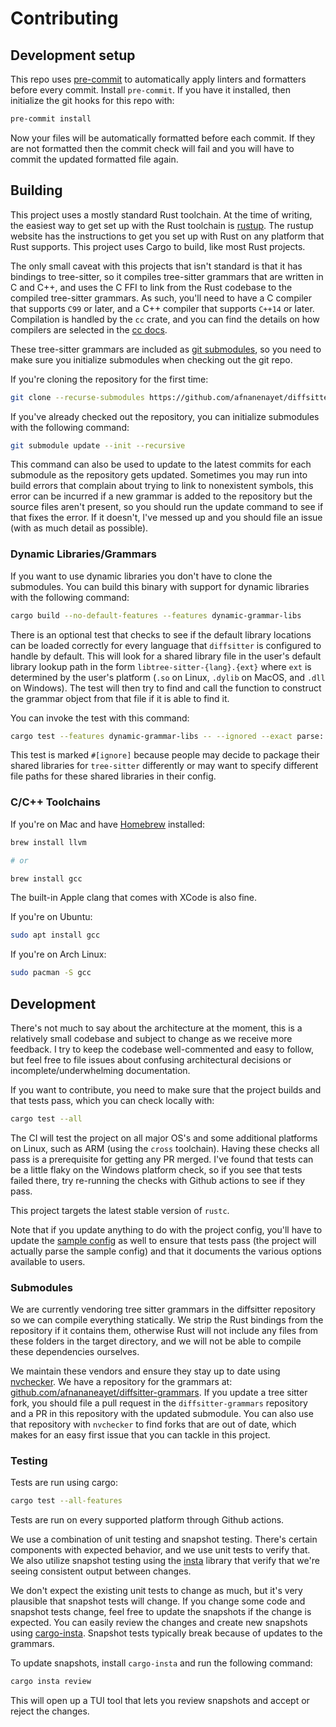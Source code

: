 # Contributing

## Development setup

This repo uses [pre-commit](https://pre-commit.com)
to automatically apply linters and formatters before every commit. Install
`pre-commit`. If you have it installed, then initialize the git hooks for
this repo with:

```sh
pre-commit install
```

Now your files will be automatically formatted before each commit. If they are not
formatted then the commit check will fail and you will have to commit the updated
formatted file again.

## Building

This project uses a mostly standard Rust toolchain. At the time of writing, the
easiest way to get set up with the Rust toolchain is
[rustup](https://rustup.rs/). The rustup website has the instructions to get
you set up with Rust on any platform that Rust supports. This project uses
Cargo to build, like most Rust projects.

The only small caveat with this projects that isn't standard is that it has
bindings to tree-sitter, so it compiles tree-sitter grammars that are written
in C and C++, and uses the C FFI to link from the Rust codebase to the
compiled tree-sitter grammars. As such, you'll need to have a C compiler that
supports `C99` or later, and a C++ compiler that supports `C++14` or later.
Compilation is handled by the `cc` crate, and you can find the details on how
compilers are selected in the [cc docs](https://docs.rs/cc).

These tree-sitter grammars are included as [git
submodules](https://git-scm.com/book/en/v2/Git-Tools-Submodules), so you need
to make sure you initialize submodules when checking out the git repo.

If you're cloning the repository for the first time:

```sh
git clone --recurse-submodules https://github.com/afnanenayet/diffsitter.git
```

If you've already checked out the repository, you can initialize submodules
with the following command:

```sh
git submodule update --init --recursive
```

This command can also be used to update to the latest commits for each
submodule as the repository gets updated. Sometimes you may run into build
errors that complain about trying to link to nonexistent symbols, this error
can be incurred if a new grammar is added to the repository but the source
files aren't present, so you should run the update command to see if that fixes
the error. If it doesn't, I've messed up and you should file an issue
(with as much detail as possible).

### Dynamic Libraries/Grammars

If you want to use dynamic libraries you don't have to clone the submodules.
You can build this binary with support for dynamic libraries with the following
command:

```sh
cargo build --no-default-features --features dynamic-grammar-libs
```

There is an optional test that checks to see if the default library locations
can be loaded correctly for every language that `diffsitter` is configured to
handle by default. This will look for a shared library file in the user's
default library lookup path in the form `libtree-sitter-{lang}.{ext}` where
`ext` is determined by the user's platform (`.so` on Linux, `.dylib` on MacOS,
and `.dll` on Windows). The test will then try to find and call the function to
construct the grammar object from that file if it is able to find it.

You can invoke the test with this command:

```sh
cargo test --features dynamic-grammar-libs -- --ignored --exact parse::tests::dynamic_load_parsers
```

This test is marked `#[ignore]` because people may decide to package their
shared libraries for `tree-sitter` differently or may want to specify different
file paths for these shared libraries in their config.

### C/C++ Toolchains

If you're on Mac and have [Homebrew](https://brew.sh) installed:

```sh
brew install llvm

# or

brew install gcc
```

The built-in Apple clang that comes with XCode is also fine.

If you're on Ubuntu:

```sh
sudo apt install gcc
```

If you're on Arch Linux:

```sh
sudo pacman -S gcc
```

## Development

There's not much to say about the architecture at the moment, this is a
relatively small codebase and subject to change as we receive more feedback. I
try to keep the codebase well-commented and easy to follow, but feel free to
file issues about confusing architectural decisions or incomplete/underwhelming
documentation.

If you want to contribute, you need to make sure that the project builds and
that tests pass, which you can check locally with:

```sh
cargo test --all
```

The CI will test the project on all major OS's and some additional platforms on
Linux, such as ARM (using the `cross` toolchain). Having these checks all pass
is a prerequisite for getting any PR merged. I've found that tests can be a
little flaky on the Windows platform check, so if you see that tests failed
there, try re-running the checks with Github actions to see if they pass.

This project targets the latest stable version of `rustc`.

Note that if you update anything to do with the project config, you'll have to
update the [sample config](../assets/sample_config.json5) as well to ensure
that tests pass (the project will actually parse the sample config) and that
it documents the various options available to users.

### Submodules

We are currently vendoring tree sitter grammars in the diffsitter repository so
we can compile everything statically. We strip the Rust bindings from the
repository if it contains them, otherwise Rust will not include any files from
these folders in the target directory, and we will not be able to compile these
dependencies ourselves.

We maintain these vendors and ensure they stay up to date using
[nvchecker](https://github.com/lilydjwg/nvchecker). We have a repository for
the grammars at:
[github.com/afnananeayet/diffsitter-grammars](https://github.com/afnanenayet/diffsitter-grammars).
If you update a tree sitter fork, you should file a pull request in the
`diffsitter-grammars` repository and a PR in this repository with the updated
submodule. You can also use that repository with `nvchecker` to find
forks that are out of date, which makes for an easy first issue that you can
tackle in this project.

### Testing

Tests are run using cargo:

```sh
cargo test --all-features
```

Tests are run on every supported platform through Github actions.

We use a combination of unit testing and snapshot testing. There's certain
components with expected behavior, and we use unit tests to verify that. We
also utilize snapshot testing using the [insta](https://docs.rs/insta) library
that verify that we're seeing consistent output between changes.

We don't expect the existing unit tests to change as much, but it's very
plausible that snapshot tests will change. If you change some code and snapshot
tests change, feel free to update the snapshots if the change is expected. You
can easily review the changes and create new snapshots using
[cargo-insta](https://crates.io/crates/cargo-insta). Snapshot tests typically
break because of updates to the grammars.

To update snapshots, install `cargo-insta` and run the following command:

```sh
cargo insta review
```

This will open up a TUI tool that lets you review snapshots and accept or
reject the changes.
